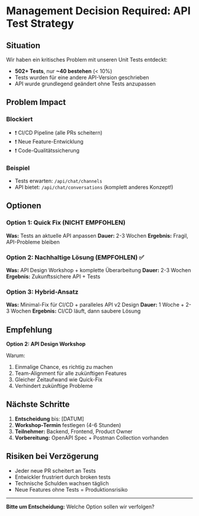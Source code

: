 # Management Decision Required: API Test Strategy

## Situation

Wir haben ein kritisches Problem mit unseren Unit Tests entdeckt:

- **502+ Tests**, nur **~40 bestehen** (< 10%)
- Tests wurden für eine andere API-Version geschrieben
- API wurde grundlegend geändert ohne Tests anzupassen

## Problem Impact

### Blockiert

- ❗ CI/CD Pipeline (alle PRs scheitern)
- ❗ Neue Feature-Entwicklung
- ❗ Code-Qualitätssicherung

### Beispiel

- Tests erwarten: `/api/chat/channels`
- API bietet: `/api/chat/conversations` (komplett anderes Konzept!)

## Optionen

### Option 1: Quick Fix (NICHT EMPFOHLEN)

**Was:** Tests an aktuelle API anpassen
**Dauer:** 2-3 Wochen
**Ergebnis:** Fragil, API-Probleme bleiben

### Option 2: Nachhaltige Lösung (EMPFOHLEN) ✅

**Was:** API Design Workshop + komplette Überarbeitung
**Dauer:** 2-3 Wochen
**Ergebnis:** Zukunftssichere API + Tests

### Option 3: Hybrid-Ansatz

**Was:** Minimal-Fix für CI/CD + paralleles API v2 Design
**Dauer:** 1 Woche + 2-3 Wochen
**Ergebnis:** CI/CD läuft, dann saubere Lösung

## Empfehlung

**Option 2: API Design Workshop**

Warum:

1. Einmalige Chance, es richtig zu machen
2. Team-Alignment für alle zukünftigen Features
3. Gleicher Zeitaufwand wie Quick-Fix
4. Verhindert zukünftige Probleme

## Nächste Schritte

1. **Entscheidung** bis: [DATUM]
2. **Workshop-Termin** festlegen (4-6 Stunden)
3. **Teilnehmer:** Backend, Frontend, Product Owner
4. **Vorbereitung:** OpenAPI Spec + Postman Collection vorhanden

## Risiken bei Verzögerung

- Jeder neue PR scheitert an Tests
- Entwickler frustriert durch broken tests
- Technische Schulden wachsen täglich
- Neue Features ohne Tests = Produktionsrisiko

---

**Bitte um Entscheidung:** Welche Option sollen wir verfolgen?
